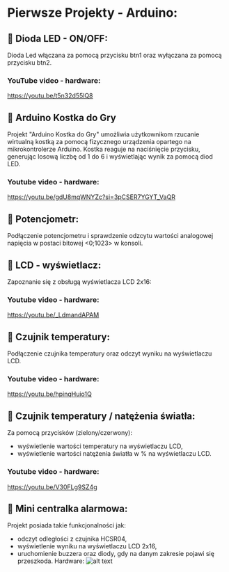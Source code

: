 # Pierwsze Projekty - Arduino:
## 📌 Dioda LED - ON/OFF:
Dioda Led włączana za pomocą przycisku btn1 oraz wyłączana za pomocą przycisku btn2.
### YouTube video - hardware:
https://youtu.be/t5n32d55lQ8
## 📌 Arduino Kostka do Gry
Projekt "Arduino Kostka do Gry" umożliwia użytkownikom rzucanie wirtualną kostką za pomocą fizycznego urządzenia opartego na mikrokontrolerze Arduino. Kostka reaguje na naciśnięcie przycisku, generując losową liczbę od 1 do 6 i wyświetlając wynik za pomocą diod LED.
### Youtube video - hardware:
https://youtu.be/gdU8mqWNYZc?si=3pCSER7YGYT_VaQR
## 📌 Potencjometr:
Podłączenie potencjometru i sprawdzenie odzcytu wartości analogowej napięcia w postaci bitowej <0;1023> w konsoli.
## 📌 LCD - wyświetlacz:
Zapoznanie się z obsługą wyświetlacza LCD 2x16:
### Youtube video - hardware:
https://youtu.be/_LdmandAPAM
## 📌 Czujnik temperatury:
Podłączenie czujnika temperatury oraz odczyt wyniku na wyświetlaczu LCD.
### Youtube video - hardware:
https://youtu.be/hpinqHuio1Q
## 📌 Czujnik temperatury / natężenia światła:
Za pomocą przycisków (zielony/czerwony):
- wyświetlenie wartości temperatury na wyświetlaczu LCD,
- wyświetlenie wartości natężenia światła w % na wyświetlaczu LCD.
### Youtube video - hardware:
https://youtu.be/V30FLg9SZ4g

## 📌 Mini centralka alarmowa:
Projekt posiada takie funkcjonalności jak:
- odczyt odległości z czujnika HCSR04,
- wyświetlenie wyniku na wyświetlaczu LCD 2x16,
- uruchomienie buzzera oraz diody, gdy na danym zakresie pojawi się przeszkoda.
Hardware:
![alt text](hardware.png "Centralka alarmowa - hardware")

